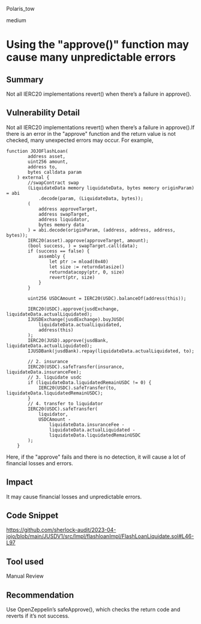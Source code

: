 Polaris_tow

medium

# Using the "approve()" function may cause many unpredictable errors

## Summary
Not all IERC20 implementations revert() when there’s a failure in approve().
## Vulnerability Detail
Not all IERC20 implementations revert() when there’s a failure in approve().If there is an error in the "approve" function and the return value is not checked, many unexpected errors may occur.
For example,
```
function JOJOFlashLoan(
        address asset,
        uint256 amount,
        address to,
        bytes calldata param
    ) external {
        //swapContract swap
        (LiquidateData memory liquidateData, bytes memory originParam) = abi
            .decode(param, (LiquidateData, bytes));
        (
            address approveTarget,
            address swapTarget,
            address liquidator,
            bytes memory data
        ) = abi.decode(originParam, (address, address, address, bytes));
        IERC20(asset).approve(approveTarget, amount);
        (bool success, ) = swapTarget.call(data);
        if (success == false) {
            assembly {
                let ptr := mload(0x40)
                let size := returndatasize()
                returndatacopy(ptr, 0, size)
                revert(ptr, size)
            }
        }

        uint256 USDCAmount = IERC20(USDC).balanceOf(address(this));

        IERC20(USDC).approve(jusdExchange, liquidateData.actualLiquidated);
        IJUSDExchange(jusdExchange).buyJUSD(
            liquidateData.actualLiquidated,
            address(this)
        );
        IERC20(JUSD).approve(jusdBank, liquidateData.actualLiquidated);
        IJUSDBank(jusdBank).repay(liquidateData.actualLiquidated, to);

        // 2. insurance
        IERC20(USDC).safeTransfer(insurance, liquidateData.insuranceFee);
        // 3. liquidate usdc
        if (liquidateData.liquidatedRemainUSDC != 0) {
            IERC20(USDC).safeTransfer(to, liquidateData.liquidatedRemainUSDC);
        }
        // 4. transfer to liquidator
        IERC20(USDC).safeTransfer(
            liquidator,
            USDCAmount -
                liquidateData.insuranceFee -
                liquidateData.actualLiquidated -
                liquidateData.liquidatedRemainUSDC
        );
    }
```
Here, if the "approve" fails and there is no detection, it will cause a lot of financial losses and errors.
## Impact
It may cause financial losses and unpredictable errors.
## Code Snippet
https://github.com/sherlock-audit/2023-04-jojo/blob/main/JUSDV1/src/Impl/flashloanImpl/FlashLoanLiquidate.sol#L46-L97
## Tool used

Manual Review

## Recommendation
Use OpenZeppelin’s safeApprove(), which checks the return code and reverts if it’s not success.